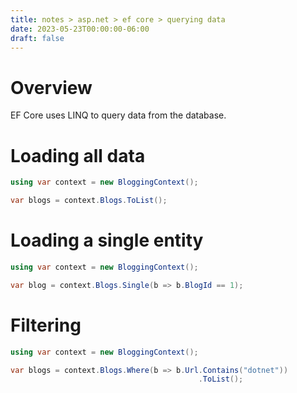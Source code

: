```yaml
---
title: notes > asp.net > ef core > querying data
date: 2023-05-23T00:00:00-06:00
draft: false
---
```


# Overview
EF Core uses LINQ to query data from the database.

# Loading all data
```cs
using var context = new BloggingContext();

var blogs = context.Blogs.ToList();
```

# Loading a single entity
```cs
using var context = new BloggingContext();

var blog = context.Blogs.Single(b => b.BlogId == 1);
```

# Filtering
```cs
using var context = new BloggingContext();

var blogs = context.Blogs.Where(b => b.Url.Contains("dotnet"))
                                          .ToList();
```
